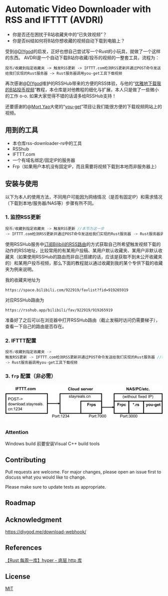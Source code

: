 # **A**utomatic **V**ideo **D**ownloader with **R**SS and **I**FTTT (AVDRI)

- 你是否还在困扰于B站收藏夹中的“已失效视频”？
- 你是否纠结如何将B站你想收藏的视频自动下载到电脑上？

受到@[DIYgod](https://github.com/DIYgod)的启发，正好也想自己尝试写一个Rust的小玩具，就做了一个这样的东西。
AVDRI是一个自动下载B站你收藏/投币的视频的一整套工具，流程为：
```
投币/收藏到指定收藏夹 -> 触发RSS更新 -> IFTTT.com检测RSS更新并通过POST命令发送给我们实现的Rust服务器 -> Rust服务器调用you-get工具下载视频
```

再次感谢@[DIYgod](https://github.com/DIYgod)维护的RSSHub带来的方便的RSS体验，与他的“[优雅地下载我的B站投币视频](https://diygod.me/download-webhook/)”教程，本仓库是对他教程的细化与扩展，本人只是做了一些微小的工作 o-o.
如果大家觉得不错的话请多给RSSHub支持！

还要感谢的@[Mort Yao](https://github.com/soimort)大佬的“[you-get](https://github.com/soimort/you-get)”项目让我们能很方便的下载视频网站上的视频。

## 用到的工具

- 本仓库rss-downloader-rs中的工具
- RSShub
- IFTTT.com
- 一个有域名绑定/固定IP的服务器
- Frp（如果用户本机没有固定IP，而且需要将视频下载到本地而非服务器上）

## 安装与使用

以下为本人的使用方法，不同用户可能因为网络情况（是否有固定IP）和需求情况（下载到本地/服务器/NAS等）步骤有所不同。

### 1. 监控RSS更新
```c
投币/收藏到指定收藏夹 -> 触发RSS更新 //本节为这一步
-> IFTTT.com检测RSS更新并通过POST命令发送给我们实现的Rust服务器 -> Rust服务器调用you-get工具下载视频
```
使用RSSHub服务中[订阅Bilibili的RSS路由](https://docs.rsshub.app/social-media.html#bilibili)的方式获取自己所希望触发视频下载的动作的RSS地址，比较常用的有某用户投稿、某用户默认收藏夹、某用户非默认收藏夹（如果使用RSSHub的路由而非自己搭建的话，应该是获取不到未公开收藏夹的）和某用户投币视频，那么下面的教程就以通过收藏到我的某个专供下载的收藏夹为例来说明。

我的收藏夹地址为
```
https://space.bilibili.com/922919/favlist?fid=919265919
```
对应RSSHub路由为
```
https://rsshub.app/bilibili/fav/922919/919265919
```

准备好了之后可以在浏览器中打开RSSHub路由（截止发稿时访问仍需要梯子），查看一下自己的路由是否存在。

### 2. IFTTT配置
```c
投币/收藏到指定收藏夹 -> 
触发RSS更新 -> IFTTT.com检测RSS更新并通过POST命令发送给我们实现的Rust服务器 //本节为这一步
-> Rust服务器调用you-get工具下载视频
```

### 3. `frp` 配置（非必需）
![Network structure](./meta/Ntwk_structure.png)
### Attention
Windows build 前要安装Visual C++ build tools
## Contributing
Pull requests are welcome. For major changes, please open an issue first to discuss what you would like to change.

Please make sure to update tests as appropriate.

## Roadmap


## Acknowledgment
https://diygod.me/download-webhook/

## References
[【Rust 每周一库】hyper - 底层 http 库](https://www.chainnews.com/articles/617213876836.htm)

## License
[MIT](https://choosealicense.com/licenses/mit/)